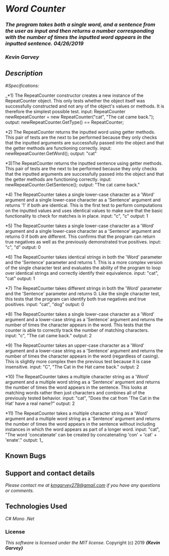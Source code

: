 # _Word Counter_

### _The program takes both a single word, and a sentence from the user as input and then returns a number corresponding with the number of times the inputted word appears in the inputted sentence. 04/26/2019_

### _***Kevin Garvey***_

## _Description_

#_Specifications:_

_*1) The RepeatCounter constructor creates a new instance of the RepeatCounter object. This only tests whether the object itself was successfully constructed and not any of the object's values or methods. It is therefore the simplest possible test.
input: RepeatCounter newRepeatCounter = new RepeatCounter("cat", "The cat came back.");
output: newRepeatCounter.GetType() == RepeatCounter;

*2) The RepeatCounter returns the inputted word using getter methods. This pair of tests are the next to be performed because they only checks that the inputted arguments are successfully passed into the object and that the getter methods are functioning correctly.
input: newRepeatCounter.GetWord();
output: "cat"

*3)The RepeatCounter returns the inputted sentence using getter methods. This pair of tests are the next to be performed because they only checks that the inputted arguments are successfully passed into the object and that the getter methods are functioning correctly.
input: newRepeatCounter.GetSentence();
output: "The cat came back."

*4) The RepeatCounter takes a single lower-case character as a 'Word' argument and a single lower-case character as a 'Sentence' argument and returns '1' if both are identical. This is the first test to perform computations on the inputted values and uses identical values to make sure that the basic functionality to check for matches is in place.
input: "c", "c"
output: 1

*5) The RepeatCounter takes a single lower-case character as a 'Word' argument and a single lower-case character as a 'Sentence' argument and returns 0 if both are different. This confirms that the program can return true negatives as well as the previously demonstrated true positives.
input: "c", "d"
output: 0

*6) The RepeatCounter takes identical strings in both the 'Word' parameter and the 'Sentence' parameter and returns 1. This is a more complex version of the single character test and evaluates the ability of the program to loop over identical strings and correctly identify their equivalence.
input: "cat", "cat"
output: 1

*7) The RepeatCounter takes different strings in both the 'Word' parameter and the 'Sentence' parameter and returns 0. Like the single character test, this tests that the program can identify both true negatives and true positives.
input: "cat", "dog"
output: 0

*8) The RepeatCounter takes a single lower-case character as a 'Word' argument and a lower-case string as a 'Sentence' argument and returns the number of times the character appears in the word. This tests that the counter is able to correctly track the number of matching characters.   
input: "c", "The cat came back."
output: 2

*9) The RepeatCounter takes an upper-case character as a 'Word' argument and a lower-case string as a 'Sentence' argument and returns the number of times the character appears in the word (regardless of casing). This is slightly more complex then the previous test because it is case insensitive.
input: "C", "The Cat in the Hat came back."
output: 2

*10) The RepeatCounter takes a multiple character string as a 'Word' argument and a multiple word string as a 'Sentence' argument and returns the number of times the word appears in the sentence. This looks at matching words rather then just characters and combines all of the previously tested behavior.
input: "cat", "Does the cat from 'The Cat in the Hat' have a real name?"
output: 2

*11) The RepeatCounter takes a multiple character string as a 'Word' argument and a multiple word string as a 'Sentence' argument and returns the number of times the word appears in the sentence without including instances in which the word appears as part of a longer word.
input: "cat", "The word 'concatenate' can be created by concatenating  'con' + 'cat' + 'enate'."
output: 1_

## Known Bugs

## Support and contact details

_Please contact me at kmgarvey279@gmail.com if you have any questions or comments._

## Technologies Used

_C#_
_Mono_
_.Net_
### License

_This software is licensed under the MIT license._
Copyright (c) 2019 **_{Kevin Garvey}_**
